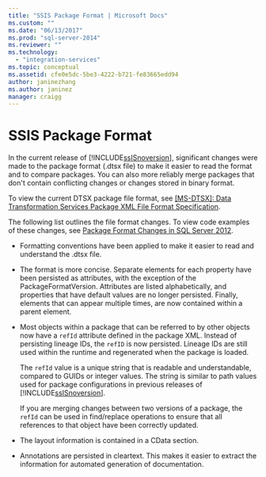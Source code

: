 ```yaml
---
title: "SSIS Package Format | Microsoft Docs"
ms.custom: ""
ms.date: "06/13/2017"
ms.prod: "sql-server-2014"
ms.reviewer: ""
ms.technology: 
  - "integration-services"
ms.topic: conceptual
ms.assetid: cfe0e5dc-5be3-4222-b721-fe83665edd94
author: janinezhang
ms.author: janinez
manager: craigg
---
```

# SSIS Package Format
  In the current release of [!INCLUDE[ssISnoversion](../includes/ssisnoversion-md.md)], significant changes were made to the package format (.dtsx file) to make it easier to read the format and to compare packages. You can also more reliably merge packages that don't contain conflicting changes or changes stored in binary format.  
  
 To view the current DTSX package file format, see [\[MS-DTSX\]: Data Transformation Services Package XML File Format Specification](https://go.microsoft.com/fwlink/?LinkId=233251).  
  
 The following list outlines the file format changes. To view code examples of these changes, see [Package Format Changes in SQL Server 2012](https://go.microsoft.com/fwlink/?LinkId=233255).  
  
-   Formatting conventions have been applied to make it easier to read and understand the .dtsx file.  
  
-   The format is more concise. Separate elements for each property have been persisted as attributes, with the exception of the PackageFormatVersion. Attributes are listed alphabetically, and properties that have default values are no longer persisted. Finally, elements that can appear multiple times, are now contained within a parent element.  
  
-   Most objects within a package that can be referred to by other objects now have a `refId` attribute defined in the package XML. Instead of persisting lineage IDs, the `refID` is now persisted. Lineage IDs are still used within the runtime and regenerated when the package is loaded.  
  
     The `refId` value is a unique string that is readable and understandable, compared to GUIDs or integer values. The string is similar to path values used for package configurations in previous releases of [!INCLUDE[ssISnoversion](../includes/ssisnoversion-md.md)].  
  
     If you are merging changes between two versions of a package, the `refId` can be used in find/replace operations to ensure that all references to that object have been correctly updated.  
  
-   The layout information is contained in a CData section.  
  
-   Annotations are persisted in cleartext. This makes it easier to extract the information for automated generation of documentation.  
  
  
